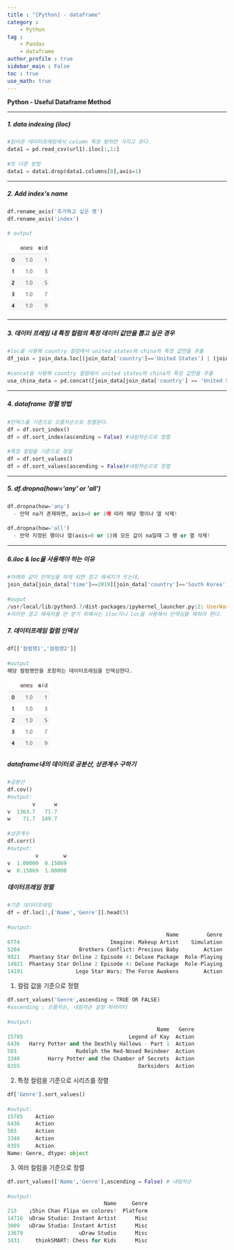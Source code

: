 ```yaml
---
title : "[Python] - dataframe"
category :
    - Python
tag : 
    - Pandas
    - dataframe
author_profile : true
sidebar_main : False  
toc : true 
use_math: true
---
```


**Python - Useful Dataframe Method**

---

##### *1. data indexing (iloc)*

```py
#읽어온 데이터프레임에서 column 특정 범위만 가지고 온다.
data1 = pd.read_csv(url1).iloc[:,1:]

#또 다른 방법 
data1 = data1.drop(data1.columns[0],axis=1)
```

---

##### *2. Add index's name*

```py
df.rename_axis('추가하고 싶은 명')
df.rename_axis('index')

# output
```

<img src='/assets/dataframe2.PNG' width = 100>

---

##### *3. 데이터 프레임 내 특정 컬럼의 특정 데이터 값만을 뽑고 싶은 경우*

```py
#loc을 사용해 country 컬럼에서 united states와 china의 특정 값만을 추출
df_join = join_data.loc[(join_data['country']=='United States') | (join_data['country']=='China')]

#concat을 사용해 country 컬럼에서 united states와 china의 특정 값만을 추출
usa_china_data = pd.concat([join_data[join_data['country'] == 'United States'],join_data[join_data['country'] == 'China']],axis=0)
```

---

##### *4. dataframe 정렬 방법*

```py
#인덱스를 기준으로 오름차순으로 정렬된다.
df = df.sort_index() 
df = df.sort_index(ascending = False) #내림차순으로 정렬

#특정 컬럼을 기준으로 정렬
df = df.sort_values()
df = df.sort_values(ascending = False)#내림차순으로 정렬
```

---

##### *5. df.dropna(how='any' or 'all')*

```py
df.dropna(how='any')
  - 만약 na가 존재하면, axis=0 or 1에 따라 해당 행이나 열 삭제!

df.dropna(how='all')
  - 만약 지정된 행이나 열(axis=0 or 1)에 모든 값이 na일때 그 행 or 열 삭제!
```

---

##### *6.iloc & loc을 사용해야 하는 이유*

```py
#아래와 같이 인덱싱을 하게 되면 경고 메세지가 뜨는데,
join_data[join_data['time']==2019][join_data['country']=='South Korea']['PPP']

#ouput
/usr/local/lib/python3.7/dist-packages/ipykernel_launcher.py:2: UserWarning: Boolean Series key will be reindexed to match DataFrame index.
#이러한 경고 메세지를 안 받기 위해서는 iloc이나 loc을 사용해서 인덱싱을 해줘야 한다.
```

##### *7. 데이터프레임 컬럼 인덱싱*
```py 
df[['컬럼명1','컬럼명2']] 

#output
해당 컬럼명만을 포함하는 데이터프레임을 인덱싱한다.
```
<img src='/assets/dataframe2.PNG' width = 100>

##### *dataframe내의 데이터로 공분산, 상관계수 구하기*

```py
#공분산
df.cov()
#output:
        v      w
v  1363.7   71.7
w    71.7  149.7

#상관계수
df.corr()
#output:
         v        w
v  1.00000  0.15869
w  0.15869  1.00000
```

##### 데이터프레임 정렬

```py
#기준 데이터프레임
df = df.loc[:,['Name','Genre']].head(5)

#output:
                                                   Name         Genre
6774                             Imagine: Makeup Artist    Simulation
5204                   Brothers Conflict: Precious Baby        Action
9921   Phantasy Star Online 2 Episode 4: Deluxe Package  Role-Playing
14921  Phantasy Star Online 2 Episode 4: Deluxe Package  Role-Playing
14191                 Lego Star Wars: The Force Awakens        Action
```

1. 컬럼 값을 기준으로 정렬

```py
df.sort_values('Genre',ascending = TRUE OR FALSE) 
#ascending : 오름차순, 내림차순 설정 파라미터

#output:
                                                Name   Genre
15785                                  Legend of Kay  Action
6436   Harry Potter and the Deathly Hallows - Part 1  Action
503                   Rudolph the Red-Nosed Reindeer  Action
3346         Harry Potter and the Chamber of Secrets  Action
8355                                      Darksiders  Action
```
2. 특정 컬럼을 기준으로 시리즈를 정렬

```py
df['Genre'].sort_values()

#output:
15785    Action
6436     Action
503      Action
3346     Action
8355     Action
Name: Genre, dtype: object
```

3. 여러 컬럼을 기준으로 정렬

```py
df.sort_values(['Name','Genre'],ascending = False) # 내림차순

#output:
                               Name     Genre
213    ¡Shin Chan Flipa en colores!  Platform
14716  uDraw Studio: Instant Artist      Misc
3009   uDraw Studio: Instant Artist      Misc
13679                  uDraw Studio      Misc
3431     thinkSMART: Chess for Kids      Misc
```
